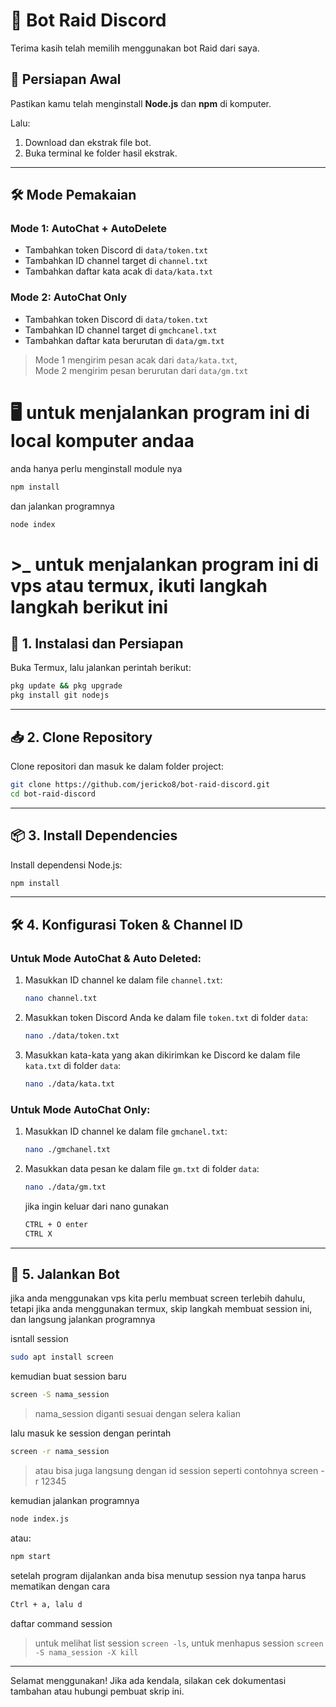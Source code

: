 # 🎯 Bot Raid Discord

Terima kasih telah memilih menggunakan bot Raid dari saya.

## 🔧 Persiapan Awal
Pastikan kamu telah menginstall **Node.js** dan **npm** di komputer.

Lalu:
1. Download dan ekstrak file bot.
2. Buka terminal ke folder hasil ekstrak.

---

## 🛠️ Mode Pemakaian

### Mode 1: AutoChat + AutoDelete
- Tambahkan token Discord di `data/token.txt`
- Tambahkan ID channel target di `channel.txt`
- Tambahkan daftar kata acak di `data/kata.txt`

### Mode 2: AutoChat Only
- Tambahkan token Discord di `data/token.txt`
- Tambahkan ID channel target di `gmchcanel.txt`
- Tambahkan daftar kata berurutan di `data/gm.txt`

> Mode 1 mengirim pesan acak dari `data/kata.txt`,  
> Mode 2 mengirim pesan berurutan dari `data/gm.txt`


# 🖥️ untuk menjalankan program ini di local komputer andaa
anda hanya perlu menginstall module nya 
```bash
npm install
```
dan jalankan programnya
```bash
node index
```


# >_ untuk menjalankan program ini di vps atau termux, ikuti langkah langkah berikut ini


## 🔧 1. Instalasi dan Persiapan

Buka Termux, lalu jalankan perintah berikut:

```bash
pkg update && pkg upgrade
pkg install git nodejs
```

---

## 📥 2. Clone Repository

Clone repositori dan masuk ke dalam folder project:

```bash
git clone https://github.com/jericko8/bot-raid-discord.git
cd bot-raid-discord
```

---

## 📦 3. Install Dependencies

Install dependensi Node.js:

```bash
npm install
```

---

## 🛠️ 4. Konfigurasi Token & Channel ID

### Untuk Mode AutoChat & Auto Deleted:

1. Masukkan ID channel ke dalam file `channel.txt`:

   ```bash
   nano channel.txt
   ```

2. Masukkan token Discord Anda ke dalam file `token.txt` di folder `data`:

   ```bash
   nano ./data/token.txt
   ```

3. Masukkan kata-kata yang akan dikirimkan ke Discord ke dalam file `kata.txt` di folder `data`:

   ```bash
   nano ./data/kata.txt
   ```

### Untuk Mode AutoChat Only:

1. Masukkan ID channel ke dalam file `gmchanel.txt`:

   ```bash
   nano ./gmchanel.txt
   ```

2. Masukkan data pesan ke dalam file `gm.txt` di folder `data`:

   ```bash
   nano ./data/gm.txt
   ```
   
   jika ingin keluar dari nano gunakan
   ```bash
   CTRL + O enter
   CTRL X
   ```
---

## 🚀 5. Jalankan Bot

jika anda menggunakan vps kita perlu membuat screen terlebih dahulu, tetapi jika anda menggunakan termux, skip langkah membuat session ini, dan langsung jalankan programnya

isntall session
```bash
sudo apt install screen
```
kemudian buat session baru
```bash
screen -S nama_session
```
> nama_session diganti sesuai dengan selera kalian

lalu masuk ke session dengan perintah
```bash
screen -r nama_session
```
> atau bisa juga langsung dengan id session seperti contohnya screen -r 12345

kemudian jalankan programnya
```bash
node index.js
```

atau:

```bash
npm start
```
setelah program dijalankan anda bisa menutup session nya tanpa harus mematikan dengan cara
```bash
Ctrl + a, lalu d
```
daftar command session
> untuk melihat list session `screen -ls`, 
> untuk menhapus session `screen -S nama_session -X kill ` 

---

Selamat menggunakan! Jika ada kendala, silakan cek dokumentasi tambahan atau hubungi pembuat skrip ini.




